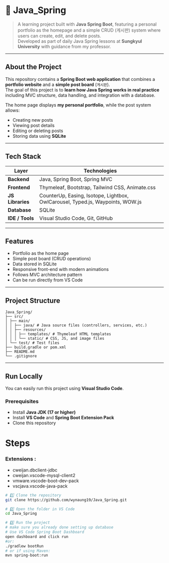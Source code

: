 # 🌱 Java_Spring

> A learning project built with **Java Spring Boot**, featuring a personal portfolio as the homepage and a simple CRUD (게시판) system where users can create, edit, and delete posts.  
> Developed as part of daily Java Spring lessons at **Sungkyul University** with guidance from my professor.

---

## About the Project

This repository contains a **Spring Boot web application** that combines a **portfolio website** and a **simple post board** (`게시판`).  
The goal of this project is to **learn how Java Spring works in real practice** including MVC structure, data handling, and integration with a database.

The home page displays **my personal portfolio**, while the post system allows:

- Creating new posts
- Viewing post details
- Editing or deleting posts
- Storing data using **SQLite**

---

## Tech Stack

| Layer            | Technologies                                                                   |
| ---------------- | ------------------------------------------------------------------------------ |
| **Backend**      | Java, Spring Boot, Spring MVC                                                  |
| **Frontend**     | Thymeleaf, Bootstrap, Tailwind CSS, Animate.css                                |
| **JS Libraries** | CounterUp, Easing, Isotope, Lightbox, OwlCarousel, Typed.js, Waypoints, WOW.js |
| **Database**     | SQLite                                                                         |
| **IDE / Tools**  | Visual Studio Code, Git, GitHub                                                |

---

## Features

- Portfolio as the home page
- Simple post board (CRUD operations)
- Data stored in SQLite
- Responsive front-end with modern animations
- Follows MVC architecture pattern
- Can be run directly from VS Code

---

## Project Structure

```
Java_Spring/
├── src/
│ ├── main/
│ │ ├── java/ # Java source files (controllers, services, etc.)
│ │ ├── resources/
│ │ │ ├── templates/ # Thymeleaf HTML templates
│ │ │ └── static/ # CSS, JS, and image files
│ └── test/ # Test files
├── build.gradle or pom.xml
├── README.md
└── .gitignore
```

---

## Run Locally

You can easily run this project using **Visual Studio Code**.

### Prerequisites

- Install **Java JDK (17 or higher)**
- Install **VS Code** and **Spring Boot Extension Pack**
- Clone this repository

# Steps

### Extensions :

- cweijan.dbclient-jdbc
- cweijan.vscode-mysql-client2
- vmware.vscode-boot-dev-pack
- vscjava.vscode-java-pack

```bash
# 1️⃣ Clone the repository
git clone https://github.com/wynaung19/Java_Spring.git

# 2️⃣ Open the folder in VS Code
cd Java_Spring

# 3️⃣ Run the project
# make sure you already done setting up database
# Use VS Code Spring Boot Dashboard
open dashboard and click run
#or:
./gradlew bootRun
# or if using Maven:
mvn spring-boot:run
```
